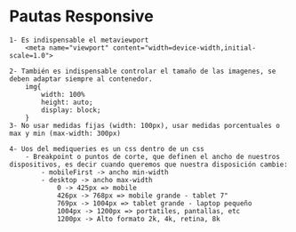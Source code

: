 # Pautas Responsive

    1- Es indispensable el metaviewport
        <meta name="viewport" content="width=device-width,initial-scale=1.0">

    2- También es indispensable controlar el tamaño de las imagenes, se deben adaptar siempre al contenedor.
        img{
            width: 100%
            height: auto;
            display: block;
        }
    3- No usar medidas fijas (width: 100px), usar medidas porcentuales o max y min (max-width: 300px)

    4- Uos del mediqueries es un css dentro de un css
        - Breakpoint o puntos de corte, que definen el ancho de nuestros dispositivos, es decir cuando queremos que nuestra disposición cambie:
            - mobileFirst -> ancho min-width
            - desktop -> ancho max-width
                0 -> 425px => mobile
                426px -> 768px => mobile grande - tablet 7"
                769px -> 1004px => tablet grande - laptop pequeño
                1004px -> 1200px => portatiles, pantallas, etc
                1200px -> Alto formato 2k, 4k, retina, 8k
                
